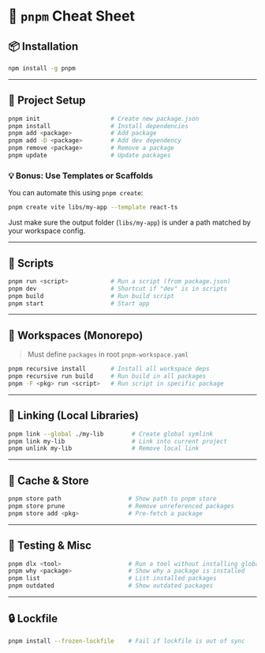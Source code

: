 # 🧾 `pnpm` Cheat Sheet

## 📦 Installation

```bash
npm install -g pnpm
```

---

## 🔧 Project Setup

```bash
pnpm init                    # Create new package.json
pnpm install                 # Install dependencies
pnpm add <package>           # Add package
pnpm add -D <package>        # Add dev dependency
pnpm remove <package>        # Remove a package
pnpm update                  # Update packages
```

### 💡 Bonus: Use Templates or Scaffolds

You can automate this using `pnpm create`:

```bash
pnpm create vite libs/my-app --template react-ts
```

Just make sure the output folder (`libs/my-app`) is under a path matched by your workspace config.

---

## 🚀 Scripts

```bash
pnpm run <script>            # Run a script (from package.json)
pnpm dev                     # Shortcut if "dev" is in scripts
pnpm build                   # Run build script
pnpm start                   # Start app
```

---

## 📁 Workspaces (Monorepo)

> Must define `packages` in root `pnpm-workspace.yaml`

```bash
pnpm recursive install       # Install all workspace deps
pnpm recursive run build     # Run build in all packages
pnpm -F <pkg> run <script>   # Run script in specific package
```

---

## 🔗 Linking (Local Libraries)

```bash
pnpm link --global ./my-lib        # Create global symlink
pnpm link my-lib                   # Link into current project
pnpm unlink my-lib                 # Remove local link
```

---

## 💾 Cache & Store

```bash
pnpm store path                   # Show path to pnpm store
pnpm store prune                  # Remove unreferenced packages
pnpm store add <pkg>              # Pre-fetch a package
```

---

## 🧪 Testing & Misc

```bash
pnpm dlx <tool>                   # Run a tool without installing globally (like npx)
pnpm why <package>                # Show why a package is installed
pnpm list                         # List installed packages
pnpm outdated                     # Show outdated packages
```

---

## 🔒 Lockfile

```bash
pnpm install --frozen-lockfile    # Fail if lockfile is out of sync
```
